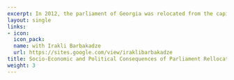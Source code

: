```yaml
---
excerpt: In 2012, the parliament of Georgia was relocated from the capital city Tbilisi to the town Kutaisi. Will a change in the location of the parliament decrease the centralization problem of capital and increase the involvement of the secondary city in the political and economic processes? In this paper, we study how parliament's relocation affected local economic development and voting behavior within Kutaisi. We use a difference-in-difference design and show that relocation led to economic revival in zones close to the parliament - increased population density, increased establishments of restaurants & shops, and increased rental prices. Moreover, using voting data, we show that people became more politically active in zones near the parliament. Interestingly, in 2018, the parliament moved back to the capital, so we expect that the positive effects within Kutaisi due to relocation should be reduced.
layout: single
links:
- icon: 
  icon_pack: 
  name: with Irakli Barbakadze
  url: https://sites.google.com/view/iraklibarbakadze
title: Socio-Economic and Political Consequences of Parliament Rellocation
weight: 3
---
```


